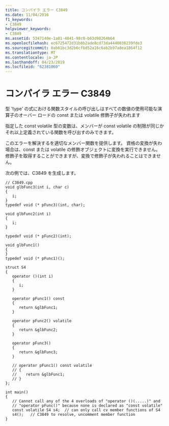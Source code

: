 ```yaml
---
title: コンパイラ エラー C3849
ms.date: 11/04/2016
f1_keywords:
- C3849
helpviewer_keywords:
- C3849
ms.assetid: 5347140e-1a81-4841-98c0-b63d98264b64
ms.openlocfilehash: ec6725472d31b0b2ade0cd73da4440036239fde3
ms.sourcegitcommit: 0ab61bc3d2b6cfbd52a16c6ab2b97a8ea1864f12
ms.translationtype: MT
ms.contentlocale: ja-JP
ms.lasthandoff: 04/23/2019
ms.locfileid: "62381060"
---
```

# <a name="compiler-error-c3849"></a>コンパイラ エラー C3849

型 'type' の式における関数スタイルの呼び出しはすべての数値の使用可能な演算子のオーバー ロードの const または volatile 修飾子が失われます

指定した const volatile 型の変数は、メンバーが const volatile の制限が同じかそれ以上定義されている関数を呼び出すのみできます。

このエラーを解決するを適切なメンバー関数を提供します。 資格の変換が失わ場合は、const または volatile の修飾オブジェクトに変換を実行できません。 修飾子を取得することができますが、変換で修飾子が失われることはできません。

次の例では、C3849 を生成します。

```
// C3849.cpp
void glbFunc3(int i, char c)
{
   i;
}
typedef void (* pFunc3)(int, char);

void glbFunc2(int i)
{
   i;
}

typedef void (* pFunc2)(int);

void glbFunc1()
{
}
typedef void (* pFunc1)();

struct S4
{
   operator ()(int i)
   {
      i;
   }

   operator pFunc1() const
   {
      return &glbFunc1;
   }

   operator pFunc2() volatile
   {
      return &glbFunc2;
   }

   operator pFunc3()
   {
      return &glbFunc3;
   }

   // operator pFunc1() const volatile
   // {
   //    return &glbFunc1;
   // }
};

int main()
{
   // Cannot call any of the 4 overloads of "operator ()(.....)" and
   // "operator pFunc()" because none is declared as "const volatile"
   const volatile S4 s4;  // can only call cv member functions of S4
   s4();   // C3849 to resolve, uncomment member function
}
```